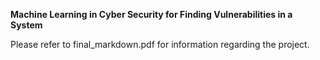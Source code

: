 **Machine Learning in Cyber Security for Finding Vulnerabilities in a System**

Please refer to final_markdown.pdf for information regarding the project.
